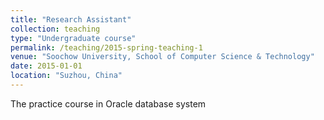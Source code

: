```yaml
---
title: "Research Assistant"
collection: teaching
type: "Undergraduate course"
permalink: /teaching/2015-spring-teaching-1
venue: "Soochow University, School of Computer Science & Technology"
date: 2015-01-01
location: "Suzhou, China"
---
```

The practice course in Oracle database system
